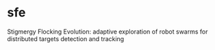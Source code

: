 # sfe
Stigmergy Flocking Evolution: adaptive exploration of robot swarms for distributed targets detection and tracking
